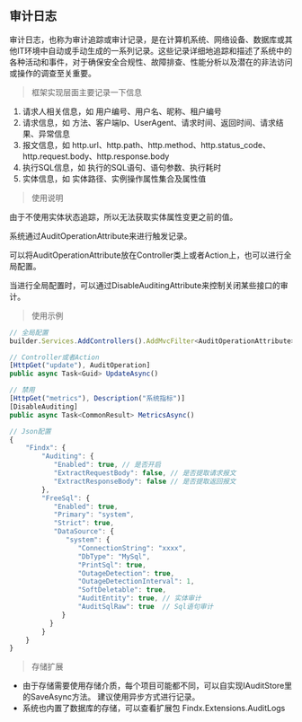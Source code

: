 ## 审计日志

审计日志，也称为审计追踪或审计记录，是在计算机系统、网络设备、数据库或其他IT环境中自动或手动生成的一系列记录。这些记录详细地追踪和描述了系统中的各种活动和事件，对于确保安全合规性、故障排查、性能分析以及潜在的非法访问或操作的调查至关重要。

>框架实现层面主要记录一下信息


1. 请求人相关信息，如 用户编号、用户名、昵称、租户编号
2. 请求信息，如 方法、客户端Ip、UserAgent、请求时间、返回时间、请求结果、异常信息
3. 报文信息，如 http.url、http.path、http.method、http.status_code、http.request.body、http.response.body
4. 执行SQL信息，如 执行的SQL语句、语句参数、执行耗时
5. 实体信息，如 实体路径、实例操作属性集合及属性值


>使用说明

由于不使用实体状态追踪，所以无法获取实体属性变更之前的值。

系统通过AuditOperationAttribute来进行触发记录。

可以将AuditOperationAttribute放在Controller类上或者Action上，也可以进行全局配置。

当进行全局配置时，可以通过DisableAuditingAttribute来控制关闭某些接口的审计。

>使用示例

```js
// 全局配置
builder.Services.AddControllers().AddMvcFilter<AuditOperationAttribute>()

// Controller或者Action
[HttpGet("update"), AuditOperation]
public async Task<Guid> UpdateAsync()

// 禁用
[HttpGet("metrics"), Description("系统指标")]
[DisableAuditing]
public async Task<CommonResult> MetricsAsync()

// Json配置
{
    "Findx": {
        "Auditing": {
           "Enabled": true, // 是否开启
           "ExtractRequestBody": false, // 是否提取请求报文
           "ExtractResponseBody": false // 是否提取返回报文
        },
        "FreeSql": {
           "Enabled": true,
           "Primary": "system",
           "Strict": true,
           "DataSource": {
              "system": {
                 "ConnectionString": "xxxx",
                 "DbType": "MySql",
                 "PrintSql": true,
                 "OutageDetection": true,
                 "OutageDetectionInterval": 1,
                 "SoftDeletable": true,
                 "AuditEntity": true, // 实体审计
                 "AuditSqlRaw": true  // Sql语句审计
             }
          }
        }
    }
}
```
>存储扩展

- 由于存储需要使用存储介质，每个项目可能都不同，可以自实现IAuditStore里的SaveAsync方法。
建议使用异步方式进行记录。
- 系统也内置了数据库的存储，可以查看扩展包 Findx.Extensions.AuditLogs

